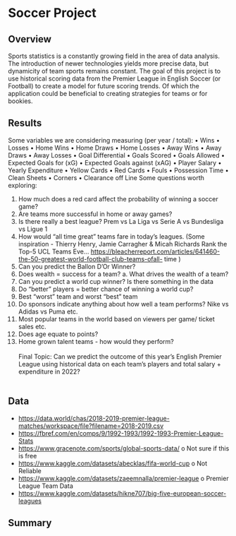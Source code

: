 # Soccer Project
## Overview
Sports statistics is a constantly growing field in the area of data analysis. The introduction of newer technologies yields more precise data, but dynamicity of team sports remains constant. The goal of this project is to use historical scoring data from the Premier League in English Soccer (or Football) to create a model for future scoring trends. Of which the application could be beneficial to creating strategies for teams or for bookies. 
## Results
Some variables we are considering measuring (per year / total):
•	Wins
•	Losses
•	Home Wins
•	Home Draws
•	Home Losses
•	Away Wins
•	Away Draws
•	Away Losses
•	Goal Differential
•	Goals Scored
•	Goals Allowed
•	Expected Goals for (xG)
•	Expected Goals against (xAG)
•	Player Salary
•	Yearly Expenditure
•	Yellow Cards
•	Red Cards
•	Fouls
•	Possession Time
•	Clean Sheets
•	Corners
•	Clearance off Line
Some questions worth exploring:
1. How much does a red card affect the probability of winning a soccer game?
2. Are teams more successful in home or away games?
3. Is there really a best league? Prem vs La Liga vs Serie A vs Bundesliga vs Ligue 1
4. How would “all time great” teams fare in today’s leagues. (Some inspiration -
Thierry Henry, Jamie Carragher & Micah Richards Rank the Top-5 UCL Teams Eve…
https://bleacherreport.com/articles/641460-the-50-greatest-world-football-club-teams-ofall-
time )
5. Can you predict the Ballon D’Or Winner?
6. Does wealth = success for a team?
a. What drives the wealth of a team?
7. Can you predict a world cup winner? Is there something in the data
8. Do “better” players = better chance of winning a world cup?
9. Best “worst” team and worst “best” team
10. Do sponsors indicate anything about how well a team performs? Nike vs Adidas vs
Puma etc.
11. Most popular teams in the world based on viewers per game/ ticket sales etc.
12. Does age equate to points?
13. Home grown talent teams - how would they perform?
<br/><br/>
Final Topic: Can we predict the outcome of this year’s English Premier League using historical
data on each team’s players and total salary + expenditure in 2022?
<br/><br/>
## Data
-	https://data.world/chas/2018-2019-premier-league-matches/workspace/file?filename=2018-2019.csv
-	https://fbref.com/en/comps/9/1992-1993/1992-1993-Premier-League-Stats
-	https://www.gracenote.com/sports/global-sports-data/
o	Not sure if this is free
-	https://www.kaggle.com/datasets/abecklas/fifa-world-cup
o	Not Reliable
-	https://www.kaggle.com/datasets/zaeemnalla/premier-league
o	Premier League Team Data
-	https://www.kaggle.com/datasets/hikne707/big-five-european-soccer-leagues

## Summary
